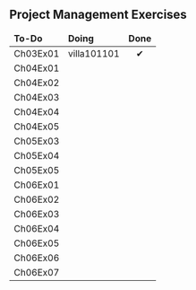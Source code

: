 

<h2>Project Management Exercises</h2>
<table>
	<thead>
		<tr>
			<td>
				<b><span>To-Do</span></b>
			</td>
			<td>
				<b><span>Doing</span></b>
			</td>
			<td>
				<b><span>Done</span></b>
			</td>
		</tr>
	</thead>
	<tbody>
		<tr>
			<td>
				<span>Ch03Ex01</span>
			</td>
			<td>
				<span>villa101101</span>
			</td>
			<td style="text-align: center;">
				<span>&#10004;</span>
			</td>
		</tr>
		<tr>
			<td>
				<span>Ch04Ex01</span>
			</td>
			<td>
				<span></span>
			</td>
			<td style="text-align: center;">
				<!--<span>&#10004;</span>-->
			</td>
		</tr>
		<tr>
			<td>
				<span>Ch04Ex02</span>
			</td>
			<td>
				<span></span>
			</td>
			<td style="text-align: center;">
				<!--<span>&#10004;</span>-->
			</td>
		</tr>
		<tr>
			<td>
				<span>Ch04Ex03</span>
			</td>
			<td>
				<span></span>
			</td>
			<td style="text-align: center;">
				<!--<span>&#10004;</span>-->
			</td>
		</tr>
		<tr>
			<td>
				<span>Ch04Ex04</span>
			</td>
			<td>
				<span></span>
			</td>
			<td style="text-align: center;">
				<!--<span>&#10004;</span>-->
			</td>
		</tr>
		<tr>
			<td>
				<span>Ch04Ex05</span>
			</td>
			<td>
				<span></span>
			</td>
			<td style="text-align: center;">
				<!--<span>&#10004;</span>-->
			</td>
		</tr>
		<tr>
			<td>
				<span>Ch05Ex03</span>
			</td>
			<td>
				<span></span>
			</td>
			<td style="text-align: center;">
				<!--<span>&#10004;</span>-->
			</td>
		</tr>
		<tr>
			<td>
				<span>Ch05Ex04</span>
			</td>
			<td>
				<span></span>
			</td>
			<td style="text-align: center;">
				<!--<span>&#10004;</span>-->
			</td>
		</tr>
		<tr>
			<td>
				<span>Ch05Ex05</span>
			</td>
			<td>
				<span></span>
			</td>
			<td style="text-align: center;">
				<!--<span>&#10004;</span>-->
			</td>
		</tr>
		<tr>
			<td>
				<span>Ch06Ex01</span>
			</td>
			<td>
				<span></span>
			</td>
			<td style="text-align: center;">
				<!--<span>&#10004;</span>-->
			</td>
		</tr>
		<tr>
			<td>
				<span>Ch06Ex02</span>
			</td>
			<td>
				<span></span>
			</td>
			<td style="text-align: center;">
				<!--<span>&#10004;</span>-->
			</td>
		</tr>
		<tr>
			<td>
				<span>Ch06Ex03</span>
			</td>
			<td>
				<span></span>
			</td>
			<td style="text-align: center;">
				<!--<span>&#10004;</span>-->
			</td>
		</tr>
		<tr>
			<td>
				<span>Ch06Ex04</span>
			</td>
			<td>
				<span></span>
			</td>
			<td style="text-align: center;">
				<!--<span>&#10004;</span>-->
			</td>
		</tr>
		<tr>
			<td>
				<span>Ch06Ex05</span>
			</td>
			<td>
				<span></span>
			</td>
			<td style="text-align: center;">
				<!--<span>&#10004;</span>-->
			</td>
		</tr>
		<tr>
			<td>
				<span>Ch06Ex06</span>
			</td>
			<td>
				<span></span>
			</td>
			<td style="text-align: center;">
				<!--<span>&#10004;</span>-->
			</td>
		</tr>
		<tr>
			<td>
				<span>Ch06Ex07</span>
			</td>
			<td>
				<span></span>
			</td>
			<td style="text-align: center;">
				<!--<span>&#10004;</span>-->
			</td>
		</tr>
	</tbody>
</table>
